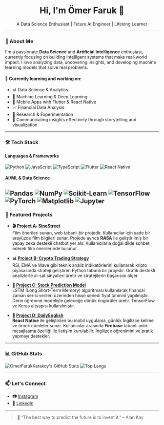 <h1 align="center">Hi, I'm Ömer Faruk 👋</h1>
<p align="center">A Data Science Enthusiast | Future AI Engineer | Lifelong Learner</p>

---

### 🧠 About Me

I'm a passionate **Data Science** and **Artificial Intelligence** enthusiast, currently focusing on building intelligent systems that make real-world impact. I love analyzing data, uncovering insights, and developing machine learning models that solve real problems.

#### 🌱 Currently learning and working on:
- 📊 Data Science & Analytics
- 🤖 Machine Learning & Deep Learning
- 📱 Mobile Apps with Flutter & React Native
- 📈 Financial Data Analysis
- 🧪 Research & Experimentation
- 💬 Communicating insights effectively through storytelling and visualization

---

### 🛠 Tech Stack

#### Languages & Frameworks
![Python](https://img.shields.io/badge/Python-3776AB?style=for-the-badge&logo=python&logoColor=white)
![JavaScript](https://img.shields.io/badge/JavaScript-F7DF1E?style=for-the-badge&logo=javascript&logoColor=black)
![TypeScript](https://img.shields.io/badge/TypeScript-3178C6?style=for-the-badge&logo=typescript&logoColor=white)
![Flutter](https://img.shields.io/badge/Flutter-02569B?style=for-the-badge&logo=flutter&logoColor=white)
![React Native](https://img.shields.io/badge/React_Native-20232A?style=for-the-badge&logo=react&logoColor=61DAFB)

#### AI/ML & Data Science
![Pandas](https://img.shields.io/badge/Pandas-150458?style=for-the-badge&logo=pandas&logoColor=white)
![NumPy](https://img.shields.io/badge/NumPy-013243?style=for-the-badge&logo=numpy&logoColor=white)
![Scikit‑Learn](https://img.shields.io/badge/Scikit--Learn-F7931E?style=for-the-badge&logo=scikit-learn&logoColor=white)
![TensorFlow](https://img.shields.io/badge/TensorFlow-FF6F00?style=for-the-badge&logo=tensorflow&logoColor=white)
![PyTorch](https://img.shields.io/badge/PyTorch-EE4C2C?style=for-the-badge&logo=pytorch&logoColor=white)
![Matplotlib](https://img.shields.io/badge/Matplotlib-11557C?style=for-the-badge&logo=matplotlib&logoColor=white)
![Jupyter](https://img.shields.io/badge/Jupyter-F37626?style=for-the-badge&logo=jupyter&logoColor=white)
---

### 🚀 Featured Projects

- **🎬 [Project A: SineStreet](https://github.com/OmerFarukKarakoy/SineStreet)**  
  Film önerileri sunan, web tabanlı bir projedir. Kullanıcılar için sade bir arayüzde film bilgileri sunar. Projede ayrıca **RASA** ile geliştirilmiş bir yapay zeka destekli chatbot yer alır. Kullanıcılarla doğal dilde sohbet ederek film önerilerinde bulunur.

- **📊 [Project B: Crypto Trading Strategy](https://github.com/OmerFarukKarakoy/Crypto-Trading-Strategy)**  
  RSI, EMA ve Wave gibi teknik analiz indikatörlerini kullanarak kripto piyasasında strateji geliştiren Python tabanlı bir projedir. Grafik destekli analizlerle al-sat sinyalleri üretir ve stratejilerin başarısını ölçer.

- **🤖 [Project C: Stock Prediction Model](https://github.com/OmerFarukKarakoy/Stock-Prediction-Model)**  
  LSTM (Long Short-Term Memory) algoritması kullanılarak finansal zaman serisi verileri üzerinden hisse senedi fiyat tahmini yapılmıştır. Derin öğrenme modeliyle geleceğe dönük öngörüler üretir. TensorFlow ve Keras altyapısı kullanılmıştır.

- **📱 [Project D: DailyEnglish](https://github.com/OmerFarukKarakoy/DailyEnglish)**  
  **React Native** ile geliştirilen bu mobil uygulama, günlük İngilizce kelime ve örnek cümleler sunar. Kullanıcılar arasında **Firebase** tabanlı anlık mesajlaşma özelliği ile iletişim kurulabilir. İngilizce öğrenimini ve pratik yapmayı destekler.


---

### 📊 GitHub Stats

![OmerFarukKarakoy's GitHub Stats](https://github-readme-stats.vercel.app/api?username=OmerFarukKarakoy&show_icons=true&theme=tokyonight)
![Top Langs](https://github-readme-stats.vercel.app/api/top-langs/?username=OmerFarukKarakoy&layout=compact&theme=tokyonight)

---

### 📫 Let's Connect

- 📷 [Instagram](https://www.instagram.com/omerfarukkarakoy/)
- 💼 [LinkedIn](https://www.linkedin.com/in/omer-faruk-karakoy/)

---

> 🚀 “The best way to predict the future is to invent it.” – Alan Kay
